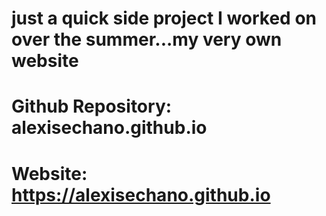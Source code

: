 # just a quick side project I worked on over the summer...my very own website
# Github Repository: alexisechano.github.io
# Website: https://alexisechano.github.io
